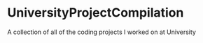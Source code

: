 # UniversityProjectCompilation
A collection of all of the coding projects I worked on at University
